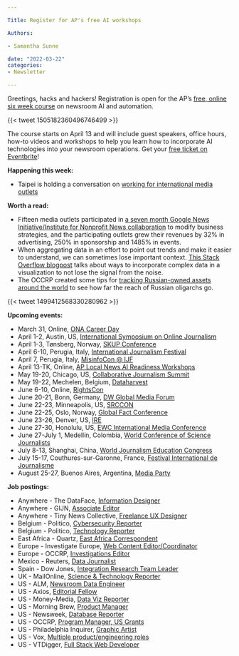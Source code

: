 ```yaml
---

Title: Register for AP's free AI workshops

Authors: 

- Samantha Sunne

date: "2022-03-22" 
categories: 
- Newsletter 

---
```


Greetings, hacks and hackers! Registration is open for the AP’s [free, online six week course](https://edmaker.co/ap/readiness-workshops/local-news-ai) on newsroom AI and automation.

{{< tweet 1505182360496746499 >}}

The course starts on April 13 and will include guest speakers, office hours, how-to videos and workshops to help you learn how to incorporate AI technologies into your newsroom operations. Get your [free ticket on Eventbrite](https://www.eventbrite.com/e/the-readiness-workshops-local-news-ai-registration-275090080837)!

**Happening this week:**



* Taipei is holding a conversation on [working for international media outlets](http://hackshackers.taipei/events/latest/)

**Worth a read:**



* Fifteen media outlets participated in [a seven month Google News Initiative/Institute for Nonprofit News collaboration](https://inn.org/news/shaking-the-trees-how-15-newsrooms-grew-sponsorship-revenue-by-250/) to modify business strategies, and the participating outlets grew their revenues by 32% in advertising, 250% in sponsorship and 1485% in events.
* When aggregating data in an effort to point out trends and make it easier to understand, we can sometimes lose important context. [This Stack Overflow blogpost](https://stackoverflow.blog/2022/03/03/stop-aggregating-away-the-signal-in-your-data/) talks about ways to incorporate complex data in a visualization to not lose the signal from the noise.
* The OCCRP created some tips for [tracking Russian-owned assets around the world](https://gijn.org/2022/03/17/10-tips-for-tracking-russian-owned-assets/) to see how far the reach of Russian oligarchs go.

{{< tweet 1499412568330280962 >}}

**Upcoming events:**



* March 31, Online, [ONA Career Day](https://journalists.org/programs/career-day-2022/)
* April 1-2, Austin, US, [International Symposium on Online Journalism](https://isoj.org/)
* April 1-3, Tønsberg, Norway, [SKUP Conference](https://www.skup.no/2021/11/merk-deg-disse-datoene)
* April 6-10, Perugia, Italy, [International Journalism Festival](https://www.journalismfestival.com/)
* April 7, Perugia, Italy, [MisinfoCon @ IJF](https://misinfocon.com/hacks-hackers-announces-new-misinfocon-events-for-2022-b38d6b5a5205)
* April 13-TK, Online, [AP Local News AI Readiness Workshops](https://edmaker.co/ap/readiness-workshops/local-news-ai)
* May 19-20, Chicago, US, [Collaborative Journalism Summit](https://collaborativejournalism.org/cjs2022/)
* May 19-22, Mechelen, Belgium, [Dataharvest](https://dataharvest.eu/)
* June 6-10, Online, [RightsCon](https://www.rightscon.org/)
* June 20-21, Bonn, Germany, [DW Global Media Forum](https://www.dw.com/en/shaping-tomorrow-now/a-59407905)
* June 22-23, Minneapolis, US, [SRCCON](https://srccon.org)
* June 22-25, Oslo, Norway, [Global Fact Conference](https://www.poynter.org/fact-checking/2021/fact-checkers-will-meet-oslo-for-the-first-in-person-global-fact-conference-in-two-years/)
* June 23-26, Denver, US, [IRE](https://www.ire.org/training/conferences/)
* June 27-30, Honolulu, US, [EWC International Media Conference](https://www.eastwestcenter.org/professional-development/seminars-journalism-programs/ewc-international-media-conference)
* June 27-July 1, Medellín, Colombia, [World Conference of Science Journalists](https://wfsj.org/world-conference-on-science-journalists/)
* July 8-13, Shanghai, China, [World Journalism Education Congress](https://wjec.net/china-to-host-2022-world-journalism-education-congress/)
* July 15-17, Couthures-sur-Garonne, France, [Festival International de Journalisme](https://festivalinternationaldejournalisme.com/)
* August 25-27, Buenos Aires, Argentina, [Media Party](https://www.mediaparty.info/)

**Job postings:**



* Anywhere - The DataFace, [Information Designer](https://the-dataface.homerun.co/information-designer/en)
* Anywhere - GIJN, [Associate Editor](https://www.ire.org/job-center/associate-editor-remote-2/)
* Anywhere - Tiny News Collective, [Freelance UX Designer](https://tinynewsco.org/jobs/user_experience_designer_freelance)
* Belgium - Politico, [Cybersecurity Reporter](https://www.cisionjobs.co.uk/job/106236/politico-cybersecurity-reporter-brussels-/?LinkSource=PremiumListing)
* Belgium - Politico, [Technology Reporter](https://www.cisionjobs.co.uk/job/106235/politico-technology-reporter-brussels-/?LinkSource=PremiumListing)
* East Africa - Quartz, [East Africa Correspondent](https://quartzmediainc.applytojob.com/apply/SSKLKiNcix/East-Africa-Correspondent?s=08)
* Europe - Investigate Europe, [Web Content Editor/Coordinator](https://www.linkedin.com/jobs/view/2972683637/)
* Europe - OCCRP, [Investigations Editor](https://www.occrp.org/en/occrp-jobs/investigations-editor)
* Mexico - Reuters, [Data Journalist](https://www.linkedin.com/jobs/view/2964940892/)
* Spain - Dow Jones, [Integration Research Team Leader](https://www.cisionjobs.co.uk/job/106246/integration-research-team-leader)
* UK - MailOnline, [Science & Technology Reporter](https://www.cisionjobs.co.uk/job/106012/mailonline-science-and-technology-reporter/)
* US - ALM, [Newsroom Data Engineer](https://www.ire.org/job-center/newsroom-data-engineer/)
* US - Axios, [Editorial Fellow](https://boards.greenhouse.io/axios/jobs/4043340)
* US - Money-Media, [Data Viz Reporter](https://www.ire.org/job-center/data-visualization-reporter-4/)
* US - Morning Brew, [Product Manager](https://jobs.lever.co/morningbrew/2f996326-2180-4706-b057-6ae56f21787f)
* US - Newsweek, [Database Reporter](https://www.ire.org/job-center/database-reporter/)
* US - OCCRP, [Program Manager, US Grants](https://www.occrp.org/en/occrp-jobs/program-manager-us-government-grants)
* US - Philadelphia Inquirer, [Graphic Artist](https://www.ire.org/job-center/graphic-artist/)
* US - Vox, [Multiple product/engineering roles](https://www.voxmedia.com/pages/careers-jobs)
* US - VTDigger, [Full Stack Web Developer](https://vtdigger.org/join-our-team-full-stack-web-developer/)
